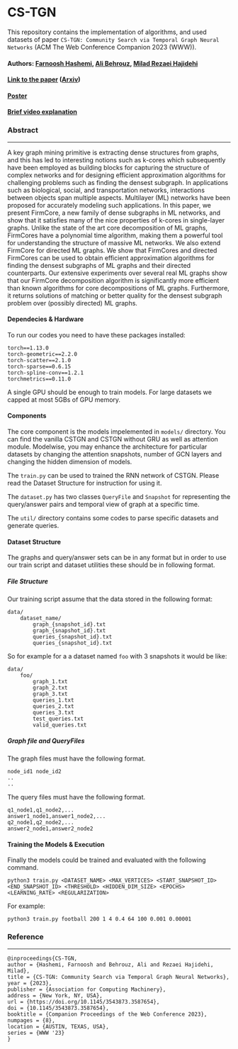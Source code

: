 # CS-TGN
This repository contains the implementation of algorithms, and used datasets of paper ``CS-TGN: Community Search via Temporal Graph Neural Networks`` (ACM The Web Conference Companion 2023  (WWW)). 


#### Authors: [Farnoosh Hashemi](https://farnooshha.github.io//), [Ali Behrouz](https://abehrouz.github.io/), [Milad Rezaei Hajidehi](https://www.linkedin.com/in/milad-rezaei-hajidehi-63013773/)
#### [Link to the paper](https://doi.org/10.1145/3543873.3587654) ([Arxiv](https://arxiv.org/abs/2303.08964))
#### [Poster]()
#### [Brief video explanation]()



### Abstract
----------------  
A key graph mining primitive is extracting dense structures from graphs, and this has led to interesting notions such as k-cores which subsequently have been employed as building blocks for capturing the structure of complex networks and for designing efficient approximation algorithms for challenging problems such as finding the densest subgraph. In applications such as biological, social, and transportation networks, interactions between objects span multiple aspects. Multilayer (ML) networks have been proposed for accurately modeling such applications. In this paper, we present FirmCore, a new family of dense subgraphs in ML networks, and show that it satisfies many of the nice properties of k-cores in single-layer graphs. Unlike the state of the art core decomposition of ML graphs, FirmCores have a polynomial time algorithm, making them a powerful tool for understanding the structure of massive ML networks. We also extend FirmCore for directed ML graphs. We show that FirmCores and directed FirmCores can be used to obtain efficient approximation algorithms for finding the densest subgraphs of ML graphs and their directed counterparts. Our extensive experiments over several real ML graphs show that our FirmCore decomposition algorithm is significantly more efficient than known algorithms for core decompositions of ML graphs. Furthermore, it returns solutions of matching or better quality for the densest subgraph problem over (possibly directed) ML graphs.




#### Dependecies & Hardware
To run our codes you need to have these packages installed:

```
torch==1.13.0
torch-geometric==2.2.0
torch-scatter==2.1.0
torch-sparse==0.6.15
torch-spline-conv==1.2.1
torchmetrics==0.11.0
```

A single GPU should be enough to train models. For large datasets we capped at most 5GBs of GPU memory.  

#### Components
The core component is the models impelemented in `models/` directory. You can find the vanilla CSTGN and CSTGN without GRU as well as attention module. Modelwise, you may enhance the architecture for particular datasets by changing the attention snapshots, number of GCN layers and changing the hidden dimension of models. 

The `train.py` can be used to trained the RNN network of CSTGN. Please read the Dataset Structure for instruction for using it. 

The `dataset.py` has two classes `QueryFile` and `Snapshot` for representing the query/answer pairs and temporal view of graph at a specific time. 

The `util/` directory contains some codes to parse specific datasets and generate queries. 

#### Dataset Structure
The graphs and query/answer sets can be in any format but in order to use our train script and dataset utilities these should be in following format. 

##### File Structure
Our training script assume that the data stored in the following format:
```
data/
    dataset_name/
        graph_{snapshot_id}.txt
        graph_{snapshot_id}.txt
        queries_{snapshot_id}.txt
        queries_{snapshot_id}.txt
```

So for example for a a dataset named `foo` with 3 snapshots it would be like:

```
data/
    foo/
        graph_1.txt
        graph_2.txt
        graph_3.txt
        queries_1.txt
        queries_2.txt
        queries_3.txt
        test_queries.txt
        valid_queries.txt
```

##### Graph file and QueryFiles

The graph files must have the following format. 
```
node_id1 node_id2
..
..
```

The query files must have the following format. 

```
q1_node1,q1_node2,...
answer1_node1,answer1_node2,...
q2_node1,q2_node2,...
answer2_node1,answer2_node2
```

#### Training the Models & Execution

Finally the models could be trained and evaluated with the following command. 

```
python3 train.py <DATASET_NAME> <MAX_VERTICES> <START_SNAPSHOT_ID> <END_SNAPSHOT_ID> <THRESHOLD> <HIDDEN_DIM_SIZE> <EPOCHS> <LEARNING_RATE> <REGULARIZATION>
```

For example:
```
python3 train.py football 200 1 4 0.4 64 100 0.001 0.00001
```


### Reference
----------------  
```
@inproceedings{CS-TGN,
author = {Hashemi, Farnoosh and Behrouz, Ali and Rezaei Hajidehi, Milad},
title = {CS-TGN: Community Search via Temporal Graph Neural Networks},
year = {2023},
publisher = {Association for Computing Machinery},
address = {New York, NY, USA},
url = {https://doi.org/10.1145/3543873.3587654},
doi = {10.1145/3543873.3587654},
booktitle = {Companion Proceedings of the Web Conference 2023},
numpages = {8},
location = {AUSTIN, TEXAS, USA},
series = {WWW '23}
}
```

